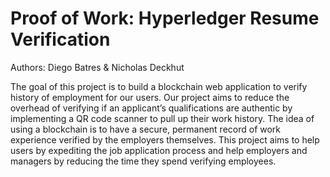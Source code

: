 # Proof of Work: Hyperledger Resume Verification
Authors: Diego Batres & Nicholas Deckhut

The goal of this project is to build a blockchain web application to verify history of employment for our users. Our project aims to reduce the overhead of verifying if an applicant’s qualifications are authentic by implementing a QR code scanner to pull up their work history. The idea of using a blockchain is to have a secure, permanent record of work experience verified by the employers themselves. This project aims to help users by expediting the job application process and help employers and managers by reducing the time they spend verifying employees.
